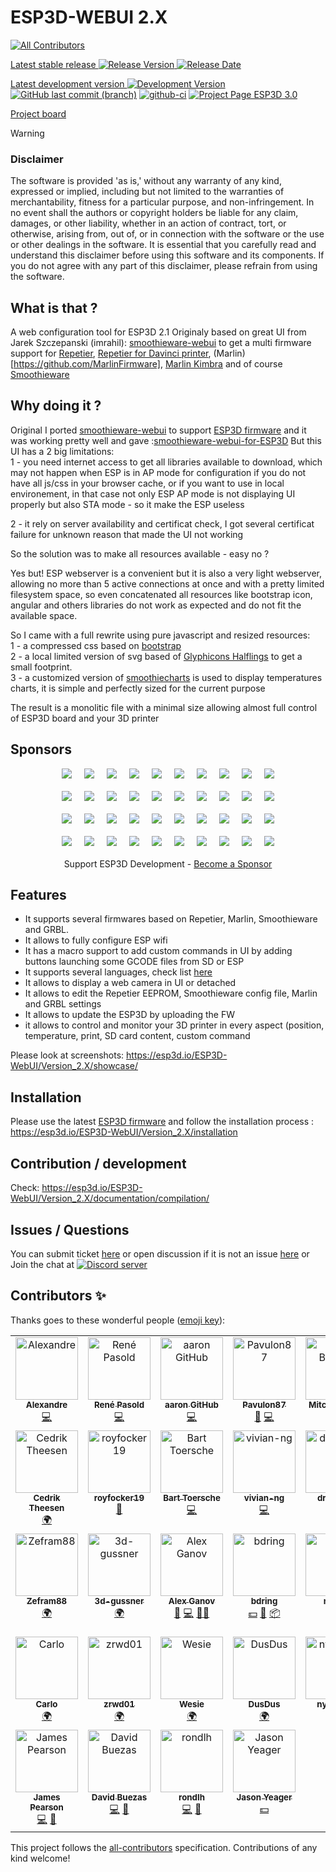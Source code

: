 # ESP3D-WEBUI 2.X
<!-- ALL-CONTRIBUTORS-BADGE:START - Do not remove or modify this section -->
[![All Contributors](https://img.shields.io/badge/all_contributors-32-orange.svg?style=flat-square)](#contributors-)
<!-- ALL-CONTRIBUTORS-BADGE:END -->

[Latest stable release ![Release Version](https://img.shields.io/github/v/release/luc-github/ESP3D-WEBUI?color=green&include_prereleases&style=plastic) ![Release Date](https://img.shields.io/github/release-date/luc-github/ESP3D-WEBUI.svg?style=plastic)](https://github.com/luc-github/ESP3D-WEBUI/releases/latest/)   

[Latest development version ![Development Version](https://img.shields.io/badge/Devt-v3.0-yellow?style=plastic) ![GitHub last commit (branch)](https://img.shields.io/github/last-commit/luc-github/ESP3D-WEBUI/3.0?style=plastic)](https://github.com/luc-github/ESP3D-WEBUI/tree/3.0) [![github-ci](https://github.com/luc-github/ESP3D-WeBUI/workflows/build-ci/badge.svg)](https://github.com/luc-github/ESP3D-WEBUI/actions/workflows/build-ci.yml) [![Project Page ESP3D 3.0](https://img.shields.io/badge/Project%20page-ESP3D%203.0-blue?style=plastic)](https://github.com/users/luc-github/projects/1/views/1)    
 
[Project board](https://github.com/users/luc-github/projects/1/views/1)

> [!WARNING]
>### Disclaimer
> The software is provided 'as is,' without any warranty of any kind, expressed or implied, including but not limited to the warranties of merchantability, fitness for a particular purpose, and non-infringement. In no event shall the authors or copyright holders be liable for any claim, damages, or other liability, whether in an action of contract, tort, or otherwise, arising from, out of, or in connection with the software or the use or other dealings in the software.
>It is essential that you carefully read and understand this disclaimer before using this software and its components. If you do not agree with any part of this disclaimer, please refrain from using the software.  

## What is that ?
A web configuration tool for ESP3D 2.1
Originaly based on great UI from Jarek Szczepanski (imrahil): [smoothieware-webui](http://imrahil.github.io/smoothieware-webui/) to get a multi firmware support for [Repetier](https://github.com/repetier/Repetier-Firmware), [Repetier for Davinci printer](https://github.com/luc-github/Repetier-Firmware-0.92), (Marlin)[https://github.com/MarlinFirmware], [Marlin Kimbra](https://github.com/MagoKimbra/MarlinKimbra) and of course [Smoothieware](https://github.com/Smoothieware/Smoothieware)

## Why doing it ?
Original I ported [smoothieware-webui](http://imrahil.github.io/smoothieware-webui/) to support [ESP3D firmware](https://github.com/luc-github/ESP3D) and it was working pretty well and gave :[smoothieware-webui-for-ESP3D](https://github.com/luc-github/smoothieware-webui-for-ESP3D) 
But this UI has a 2 big limitations:    
1 - you need internet access to get all libraries available to download, which may not happen when ESP is in AP mode for configuration if you do not have all js/css in your browser cache, or if you want to use in local environement, in that case not only ESP AP mode is not displaying UI properly but also STA mode - so it make the ESP useless

2 - it rely on server availability and certificat check, I got several certificat failure for unknown reason that made the UI not working

So the solution was to make all resources available - easy no ?

Yes but!  ESP webserver is a convenient but it is also a very light webserver, allowing no more than 5 active connections at once and with a pretty limited filesystem space, so even concatenated all resources like bootstrap icon, angular and others libraries do not work as expected and do not fit the available space.

So I came with a full rewrite using pure javascript and resized resources:    
1 - a compressed css based on [bootstrap](http://getbootstrap.com/css/)   
2 - a local limited version of svg based of [Glyphicons Halflings](http://glyphicons.com/) to get a small footprint.    
3 - a customized version of [smoothiecharts](http://smoothiecharts.org/) is used to display temperatures charts, it is simple and perfectly sized for the current purpose   

The result is a monolitic file with a minimal size allowing almost full control of ESP3D board and your 3D printer

## Sponsors 
<div align="center">
   <div style="display:flex; flex-wrap:wrap; gap:20px; justify-content:center; margin-bottom:20px">
       <a href="https://luc-github.github.io/sponsors/esp3d-webui/diamond-0.html" target="_blank" rel="noopener noreferrer"><img src="https://luc-github.github.io/sponsors/esp3d-webui/diamond-0.svg" style="max-width:400px; width:auto; height:auto"></a>
       <a href="https://luc-github.github.io/sponsors/esp3d-webui/diamond-1.html" target="_blank" rel="noopener noreferrer"><img src="https://luc-github.github.io/sponsors/esp3d-webui/diamond-1.svg" style="max-width:400px; width:auto; height:auto"></a>
       <a href="https://luc-github.github.io/sponsors/esp3d-webui/diamond-2.html" target="_blank" rel="noopener noreferrer"><img src="https://luc-github.github.io/sponsors/esp3d-webui/diamond-2.svg" style="max-width:400px; width:auto; height:auto"></a>
       <a href="https://luc-github.github.io/sponsors/esp3d-webui/diamond-3.html" target="_blank" rel="noopener noreferrer"><img src="https://luc-github.github.io/sponsors/esp3d-webui/diamond-3.svg" style="max-width:400px; width:auto; height:auto"></a>
       <a href="https://luc-github.github.io/sponsors/esp3d-webui/diamond-4.html" target="_blank" rel="noopener noreferrer"><img src="https://luc-github.github.io/sponsors/esp3d-webui/diamond-4.svg" style="max-width:400px; width:auto; height:auto"></a>
       <a href="https://luc-github.github.io/sponsors/esp3d-webui/diamond-5.html" target="_blank" rel="noopener noreferrer"><img src="https://luc-github.github.io/sponsors/esp3d-webui/diamond-5.svg" style="max-width:400px; width:auto; height:auto"></a>
       <a href="https://luc-github.github.io/sponsors/esp3d-webui/diamond-6.html" target="_blank" rel="noopener noreferrer"><img src="https://luc-github.github.io/sponsors/esp3d-webui/diamond-6.svg" style="max-width:400px; width:auto; height:auto"></a>
       <a href="https://luc-github.github.io/sponsors/esp3d-webui/diamond-7.html" target="_blank" rel="noopener noreferrer"><img src="https://luc-github.github.io/sponsors/esp3d-webui/diamond-7.svg" style="max-width:400px; width:auto; height:auto"></a>
       <a href="https://luc-github.github.io/sponsors/esp3d-webui/diamond-8.html" target="_blank" rel="noopener noreferrer"><img src="https://luc-github.github.io/sponsors/esp3d-webui/diamond-8.svg" style="max-width:400px; width:auto; height:auto"></a>
       <a href="https://luc-github.github.io/sponsors/esp3d-webui/diamond-9.html" target="_blank" rel="noopener noreferrer"><img src="https://luc-github.github.io/sponsors/esp3d-webui/diamond-9.svg" style="max-width:400px; width:auto; height:auto"></a>
   </div>
   <div style="display:flex; flex-wrap:wrap; gap:20px; justify-content:center; margin-bottom:20px">
       <a href="https://luc-github.github.io/sponsors/esp3d-webui/platinum-0.html" target="_blank" rel="noopener noreferrer"><img src="https://luc-github.github.io/sponsors/esp3d-webui/platinum-0.svg" style="max-width:400px; width:auto; height:auto"></a>
       <a href="https://luc-github.github.io/sponsors/esp3d-webui/platinum-1.html" target="_blank" rel="noopener noreferrer"><img src="https://luc-github.github.io/sponsors/esp3d-webui/platinum-1.svg" style="max-width:400px; width:auto; height:auto"></a>
       <a href="https://luc-github.github.io/sponsors/esp3d-webui/platinum-2.html" target="_blank" rel="noopener noreferrer"><img src="https://luc-github.github.io/sponsors/esp3d-webui/platinum-2.svg" style="max-width:400px; width:auto; height:auto"></a>
       <a href="https://luc-github.github.io/sponsors/esp3d-webui/platinum-3.html" target="_blank" rel="noopener noreferrer"><img src="https://luc-github.github.io/sponsors/esp3d-webui/platinum-3.svg" style="max-width:400px; width:auto; height:auto"></a>
       <a href="https://luc-github.github.io/sponsors/esp3d-webui/platinum-4.html" target="_blank" rel="noopener noreferrer"><img src="https://luc-github.github.io/sponsors/esp3d-webui/platinum-4.svg" style="max-width:400px; width:auto; height:auto"></a>
       <a href="https://luc-github.github.io/sponsors/esp3d-webui/platinum-5.html" target="_blank" rel="noopener noreferrer"><img src="https://luc-github.github.io/sponsors/esp3d-webui/platinum-5.svg" style="max-width:400px; width:auto; height:auto"></a>
       <a href="https://luc-github.github.io/sponsors/esp3d-webui/platinum-6.html" target="_blank" rel="noopener noreferrer"><img src="https://luc-github.github.io/sponsors/esp3d-webui/platinum-6.svg" style="max-width:400px; width:auto; height:auto"></a>
       <a href="https://luc-github.github.io/sponsors/esp3d-webui/platinum-7.html" target="_blank" rel="noopener noreferrer"><img src="https://luc-github.github.io/sponsors/esp3d-webui/platinum-7.svg" style="max-width:400px; width:auto; height:auto"></a>
       <a href="https://luc-github.github.io/sponsors/esp3d-webui/platinum-8.html" target="_blank" rel="noopener noreferrer"><img src="https://luc-github.github.io/sponsors/esp3d-webui/platinum-8.svg" style="max-width:400px; width:auto; height:auto"></a>
       <a href="https://luc-github.github.io/sponsors/esp3d-webui/platinum-9.html" target="_blank" rel="noopener noreferrer"><img src="https://luc-github.github.io/sponsors/esp3d-webui/platinum-9.svg" style="max-width:400px; width:auto; height:auto"></a>
   </div>
   <div style="display:flex; flex-wrap:wrap; gap:20px; justify-content:center; margin-bottom:20px">
       <a href="https://luc-github.github.io/sponsors/esp3d-webui/gold-0.html" target="_blank" rel="noopener noreferrer"><img src="https://luc-github.github.io/sponsors/esp3d-webui/gold-0.svg" style="max-width:400px; width:auto; height:auto"></a>
       <a href="https://luc-github.github.io/sponsors/esp3d-webui/gold-1.html" target="_blank" rel="noopener noreferrer"><img src="https://luc-github.github.io/sponsors/esp3d-webui/gold-1.svg" style="max-width:400px; width:auto; height:auto"></a>
       <a href="https://luc-github.github.io/sponsors/esp3d-webui/gold-2.html" target="_blank" rel="noopener noreferrer"><img src="https://luc-github.github.io/sponsors/esp3d-webui/gold-2.svg" style="max-width:400px; width:auto; height:auto"></a>
       <a href="https://luc-github.github.io/sponsors/esp3d-webui/gold-3.html" target="_blank" rel="noopener noreferrer"><img src="https://luc-github.github.io/sponsors/esp3d-webui/gold-3.svg" style="max-width:400px; width:auto; height:auto"></a>
       <a href="https://luc-github.github.io/sponsors/esp3d-webui/gold-4.html" target="_blank" rel="noopener noreferrer"><img src="https://luc-github.github.io/sponsors/esp3d-webui/gold-4.svg" style="max-width:400px; width:auto; height:auto"></a>
       <a href="https://luc-github.github.io/sponsors/esp3d-webui/gold-5.html" target="_blank" rel="noopener noreferrer"><img src="https://luc-github.github.io/sponsors/esp3d-webui/gold-5.svg" style="max-width:400px; width:auto; height:auto"></a>
       <a href="https://luc-github.github.io/sponsors/esp3d-webui/gold-6.html" target="_blank" rel="noopener noreferrer"><img src="https://luc-github.github.io/sponsors/esp3d-webui/gold-6.svg" style="max-width:400px; width:auto; height:auto"></a>
       <a href="https://luc-github.github.io/sponsors/esp3d-webui/gold-7.html" target="_blank" rel="noopener noreferrer"><img src="https://luc-github.github.io/sponsors/esp3d-webui/gold-7.svg" style="max-width:400px; width:auto; height:auto"></a>
       <a href="https://luc-github.github.io/sponsors/esp3d-webui/gold-8.html" target="_blank" rel="noopener noreferrer"><img src="https://luc-github.github.io/sponsors/esp3d-webui/gold-8.svg" style="max-width:400px; width:auto; height:auto"></a>
       <a href="https://luc-github.github.io/sponsors/esp3d-webui/gold-9.html" target="_blank" rel="noopener noreferrer"><img src="https://luc-github.github.io/sponsors/esp3d-webui/gold-9.svg" style="max-width:400px; width:auto; height:auto"></a>
   </div>
   <div style="display:flex; flex-wrap:wrap; gap:20px; justify-content:center; margin-bottom:20px">
       <a href="https://luc-github.github.io/sponsors/esp3d-webui/silver-0.html" target="_blank" rel="noopener noreferrer"><img src="https://luc-github.github.io/sponsors/esp3d-webui/silver-0.svg" style="max-width:400px; width:auto; height:auto"></a>
       <a href="https://luc-github.github.io/sponsors/esp3d-webui/silver-1.html" target="_blank" rel="noopener noreferrer"><img src="https://luc-github.github.io/sponsors/esp3d-webui/silver-1.svg" style="max-width:400px; width:auto; height:auto"></a>
       <a href="https://luc-github.github.io/sponsors/esp3d-webui/silver-2.html" target="_blank" rel="noopener noreferrer"><img src="https://luc-github.github.io/sponsors/esp3d-webui/silver-2.svg" style="max-width:400px; width:auto; height:auto"></a>
       <a href="https://luc-github.github.io/sponsors/esp3d-webui/silver-3.html" target="_blank" rel="noopener noreferrer"><img src="https://luc-github.github.io/sponsors/esp3d-webui/silver-3.svg" style="max-width:400px; width:auto; height:auto"></a>
       <a href="https://luc-github.github.io/sponsors/esp3d-webui/silver-4.html" target="_blank" rel="noopener noreferrer"><img src="https://luc-github.github.io/sponsors/esp3d-webui/silver-4.svg" style="max-width:400px; width:auto; height:auto"></a>
       <a href="https://luc-github.github.io/sponsors/esp3d-webui/silver-5.html" target="_blank" rel="noopener noreferrer"><img src="https://luc-github.github.io/sponsors/esp3d-webui/silver-5.svg" style="max-width:400px; width:auto; height:auto"></a>
       <a href="https://luc-github.github.io/sponsors/esp3d-webui/silver-6.html" target="_blank" rel="noopener noreferrer"><img src="https://luc-github.github.io/sponsors/esp3d-webui/silver-6.svg" style="max-width:400px; width:auto; height:auto"></a>
       <a href="https://luc-github.github.io/sponsors/esp3d-webui/silver-7.html" target="_blank" rel="noopener noreferrer"><img src="https://luc-github.github.io/sponsors/esp3d-webui/silver-7.svg" style="max-width:400px; width:auto; height:auto"></a>
       <a href="https://luc-github.github.io/sponsors/esp3d-webui/silver-8.html" target="_blank" rel="noopener noreferrer"><img src="https://luc-github.github.io/sponsors/esp3d-webui/silver-8.svg" style="max-width:400px; width:auto; height:auto"></a>
       <a href="https://luc-github.github.io/sponsors/esp3d-webui/silver-9.html" target="_blank" rel="noopener noreferrer"><img src="https://luc-github.github.io/sponsors/esp3d-webui/silver-9.svg" style="max-width:400px; width:auto; height:auto"></a>
   </div>
   Support ESP3D Development - <a href="https://esp3d.io/sponsors" target="_blank" rel="noopener noreferrer">Become a Sponsor</a>
</div>

## Features
- It supports several firmwares based on Repetier, Marlin, Smoothieware and GRBL.
- It allows to fully configure ESP wifi
- It has a macro support to add custom commands in UI by adding buttons launching some GCODE files from SD or ESP 
- It supports several languages, check list [here](https://github.com/luc-github/ESP3D-WEBUI/wiki/Translation-support)
- It allows to display a web camera in UI or detached
- It allows to edit the Repetier EEPROM, Smoothieware config file, Marlin and GRBL settings
- It allows to update the ESP3D by uploading the FW
- it allows to control and monitor your 3D printer in every aspect (position, temperature, print, SD card content, custom command

Please look at screenshots: https://esp3d.io/ESP3D-WebUI/Version_2.X/showcase/

## Installation
Please use the latest [ESP3D firmware](https://github.com/luc-github/ESP3D/tree/2.1.x) and follow the installation process : https://esp3d.io/ESP3D-WebUI/Version_2.X/installation

## Contribution / development
Check: https://esp3d.io/ESP3D-WebUI/Version_2.X/documentation/compilation/

## Issues / Questions
You can submit ticket [here](https://github.com/luc-github/ESP3D-WEBUI/issues) or open discussion if it is not an issue [here](https://github.com/luc-github/ESP3D-WEBUI/discussions) or Join the chat at [![Discord server](https://img.shields.io/discord/752822148795596940?color=blue&label=discord&logo=discord)](https://discord.gg/Z4ujTwE)   

## Contributors ✨

Thanks goes to these wonderful people ([emoji key](https://allcontributors.org/docs/en/emoji-key)):

<!-- ALL-CONTRIBUTORS-LIST:START - Do not remove or modify this section -->
<!-- prettier-ignore-start -->
<!-- markdownlint-disable -->
<table>
  <tbody>
    <tr>
      <td align="center" valign="top" width="14.28%"><a href="https://github.com/alxblog"><img src="https://avatars.githubusercontent.com/u/3979539?v=4?s=100" width="100px;" alt=" Alexandre "/><br /><sub><b> Alexandre </b></sub></a><br /><a href="https://github.com/luc-github/ESP3D-WEBUI/commits?author=alxblog" title="Code">💻</a></td>
      <td align="center" valign="top" width="14.28%"><a href="https://github.com/MonoAnji"><img src="https://avatars.githubusercontent.com/u/16881074?v=4?s=100" width="100px;" alt="René Pasold"/><br /><sub><b>René Pasold</b></sub></a><br /><a href="https://github.com/luc-github/ESP3D-WEBUI/commits?author=MonoAnji" title="Code">💻</a></td>
      <td align="center" valign="top" width="14.28%"><a href="https://github.com/aaronse"><img src="https://avatars.githubusercontent.com/u/16479976?v=4?s=100" width="100px;" alt="aaron GitHub"/><br /><sub><b>aaron GitHub</b></sub></a><br /><a href="https://github.com/luc-github/ESP3D-WEBUI/commits?author=aaronse" title="Code">💻</a></td>
      <td align="center" valign="top" width="14.28%"><a href="https://github.com/Pavulon87"><img src="https://avatars.githubusercontent.com/u/23641103?v=4?s=100" width="100px;" alt="Pavulon87"/><br /><sub><b>Pavulon87</b></sub></a><br /><a href="https://github.com/luc-github/ESP3D-WEBUI/issues?q=author%3APavulon87" title="Bug reports">🐛</a> <a href="https://github.com/luc-github/ESP3D-WEBUI/commits?author=Pavulon87" title="Code">💻</a></td>
      <td align="center" valign="top" width="14.28%"><a href="https://honuputters.com"><img src="https://avatars.githubusercontent.com/u/4861133?v=4?s=100" width="100px;" alt="Mitch Bradley"/><br /><sub><b>Mitch Bradley</b></sub></a><br /><a href="#ideas-MitchBradley" title="Ideas, Planning, & Feedback">🤔</a> <a href="https://github.com/luc-github/ESP3D-WEBUI/commits?author=MitchBradley" title="Code">💻</a></td>
      <td align="center" valign="top" width="14.28%"><a href="https://www.facebook.com/Patricecotemusique/"><img src="https://avatars.githubusercontent.com/u/29361809?v=4?s=100" width="100px;" alt="Patrice Côté"/><br /><sub><b>Patrice Côté</b></sub></a><br /><a href="https://github.com/luc-github/ESP3D-WEBUI/commits?author=cotepat" title="Code">💻</a></td>
      <td align="center" valign="top" width="14.28%"><a href="http://engineer2designer.blogspot.com"><img src="https://avatars.githubusercontent.com/u/25747949?v=4?s=100" width="100px;" alt="E2D"/><br /><sub><b>E2D</b></sub></a><br /><a href="#translation-Engineer2Designer" title="Translation">🌍</a></td>
    </tr>
    <tr>
      <td align="center" valign="top" width="14.28%"><a href="http://cedrik-theesen.de"><img src="https://avatars.githubusercontent.com/u/24916321?v=4?s=100" width="100px;" alt="Cedrik Theesen"/><br /><sub><b>Cedrik Theesen</b></sub></a><br /><a href="#translation-duramson" title="Translation">🌍</a></td>
      <td align="center" valign="top" width="14.28%"><a href="https://github.com/royfocker19"><img src="https://avatars.githubusercontent.com/u/39307144?v=4?s=100" width="100px;" alt="royfocker19"/><br /><sub><b>royfocker19</b></sub></a><br /><a href="https://github.com/luc-github/ESP3D-WEBUI/commits?author=royfocker19" title="Documentation">📖</a></td>
      <td align="center" valign="top" width="14.28%"><a href="https://github.com/BToersche"><img src="https://avatars.githubusercontent.com/u/16536432?v=4?s=100" width="100px;" alt="Bart Toersche"/><br /><sub><b>Bart Toersche</b></sub></a><br /><a href="https://github.com/luc-github/ESP3D-WEBUI/commits?author=BToersche" title="Code">💻</a></td>
      <td align="center" valign="top" width="14.28%"><a href="https://github.com/vivian-ng"><img src="https://avatars.githubusercontent.com/u/24537694?v=4?s=100" width="100px;" alt="vivian-ng"/><br /><sub><b>vivian-ng</b></sub></a><br /><a href="https://github.com/luc-github/ESP3D-WEBUI/commits?author=vivian-ng" title="Code">💻</a></td>
      <td align="center" valign="top" width="14.28%"><a href="https://github.com/drzejkopf"><img src="https://avatars.githubusercontent.com/u/41212609?v=4?s=100" width="100px;" alt="drzejkopf"/><br /><sub><b>drzejkopf</b></sub></a><br /><a href="#translation-drzejkopf" title="Translation">🌍</a></td>
      <td align="center" valign="top" width="14.28%"><a href="http://www.gtmax.com.br"><img src="https://avatars.githubusercontent.com/u/6072702?v=4?s=100" width="100px;" alt="Luciano Charles Moda"/><br /><sub><b>Luciano Charles Moda</b></sub></a><br /><a href="#translation-lucmoda" title="Translation">🌍</a></td>
      <td align="center" valign="top" width="14.28%"><a href="https://youprintin3d.de"><img src="https://avatars.githubusercontent.com/u/8026764?v=4?s=100" width="100px;" alt="AxelB"/><br /><sub><b>AxelB</b></sub></a><br /><a href="#translation-leseaw" title="Translation">🌍</a></td>
    </tr>
    <tr>
      <td align="center" valign="top" width="14.28%"><a href="https://github.com/Zefram88"><img src="https://avatars.githubusercontent.com/u/40454706?v=4?s=100" width="100px;" alt="Zefram88"/><br /><sub><b>Zefram88</b></sub></a><br /><a href="#translation-Zefram88" title="Translation">🌍</a></td>
      <td align="center" valign="top" width="14.28%"><a href="https://github.com/3d-gussner"><img src="https://avatars.githubusercontent.com/u/25530011?v=4?s=100" width="100px;" alt="3d-gussner"/><br /><sub><b>3d-gussner</b></sub></a><br /><a href="#translation-3d-gussner" title="Translation">🌍</a></td>
      <td align="center" valign="top" width="14.28%"><a href="http://aganov.github.io"><img src="https://avatars.githubusercontent.com/u/176610?v=4?s=100" width="100px;" alt="Alex Ganov"/><br /><sub><b>Alex Ganov</b></sub></a><br /><a href="#ideas-aganov" title="Ideas, Planning, & Feedback">🤔</a> <a href="https://github.com/luc-github/ESP3D-WEBUI/commits?author=aganov" title="Code">💻</a> <a href="#mentoring-aganov" title="Mentoring">🧑‍🏫</a></td>
      <td align="center" valign="top" width="14.28%"><a href="https://github.com/bdring"><img src="https://avatars.githubusercontent.com/u/189677?v=4?s=100" width="100px;" alt="bdring"/><br /><sub><b>bdring</b></sub></a><br /><a href="#financial-bdring" title="Financial">💵</a> <a href="https://github.com/luc-github/ESP3D-WEBUI/issues?q=author%3Abdring" title="Bug reports">🐛</a> <a href="#platform-bdring" title="Packaging/porting to new platform">📦</a></td>
      <td align="center" valign="top" width="14.28%"><a href="https://github.com/ArturNadolski"><img src="https://avatars.githubusercontent.com/u/20038314?v=4?s=100" width="100px;" alt="n4d01"/><br /><sub><b>n4d01</b></sub></a><br /><a href="#translation-ArturNadolski" title="Translation">🌍</a></td>
      <td align="center" valign="top" width="14.28%"><a href="https://www.civade.com"><img src="https://avatars.githubusercontent.com/u/2135006?v=4?s=100" width="100px;" alt="Jean-Philippe CIVADE"/><br /><sub><b>Jean-Philippe CIVADE</b></sub></a><br /><a href="#translation-ewidance" title="Translation">🌍</a></td>
      <td align="center" valign="top" width="14.28%"><a href="https://github.com/kondorzs"><img src="https://avatars.githubusercontent.com/u/15940476?v=4?s=100" width="100px;" alt="kondorzs"/><br /><sub><b>kondorzs</b></sub></a><br /><a href="#translation-kondorzs" title="Translation">🌍</a></td>
    </tr>
    <tr>
      <td align="center" valign="top" width="14.28%"><a href="https://github.com/onekk"><img src="https://avatars.githubusercontent.com/u/7129964?v=4?s=100" width="100px;" alt="Carlo"/><br /><sub><b>Carlo</b></sub></a><br /><a href="#translation-onekk" title="Translation">🌍</a></td>
      <td align="center" valign="top" width="14.28%"><a href="https://github.com/zrwd01"><img src="https://avatars.githubusercontent.com/u/33946060?v=4?s=100" width="100px;" alt="zrwd01"/><br /><sub><b>zrwd01</b></sub></a><br /><a href="#translation-zrwd01" title="Translation">🌍</a></td>
      <td align="center" valign="top" width="14.28%"><a href="https://github.com/Wesie"><img src="https://avatars.githubusercontent.com/u/9315139?v=4?s=100" width="100px;" alt="Wesie"/><br /><sub><b>Wesie</b></sub></a><br /><a href="#translation-Wesie" title="Translation">🌍</a></td>
      <td align="center" valign="top" width="14.28%"><a href="https://github.com/DusDus"><img src="https://avatars.githubusercontent.com/u/69902032?v=4?s=100" width="100px;" alt="DusDus"/><br /><sub><b>DusDus</b></sub></a><br /><a href="#translation-DusDus" title="Translation">🌍</a></td>
      <td align="center" valign="top" width="14.28%"><a href="https://github.com/nyarurato"><img src="https://avatars.githubusercontent.com/u/8384007?v=4?s=100" width="100px;" alt="nyarurato"/><br /><sub><b>nyarurato</b></sub></a><br /><a href="#translation-nyarurato" title="Translation">🌍</a></td>
      <td align="center" valign="top" width="14.28%"><a href="https://github.com/terjeio"><img src="https://avatars.githubusercontent.com/u/20260062?v=4?s=100" width="100px;" alt="Terje Io"/><br /><sub><b>Terje Io</b></sub></a><br /><a href="#ideas-terjeio" title="Ideas, Planning, & Feedback">🤔</a> <a href="https://github.com/luc-github/ESP3D-WEBUI/commits?author=terjeio" title="Code">💻</a> <a href="#translation-terjeio" title="Translation">🌍</a></td>
      <td align="center" valign="top" width="14.28%"><a href="https://www.v1engineering.com/"><img src="https://avatars.githubusercontent.com/u/55478432?v=4?s=100" width="100px;" alt="Ryan V1"/><br /><sub><b>Ryan V1</b></sub></a><br /><a href="#financial-V1EngineeringInc" title="Financial">💵</a></td>
    </tr>
    <tr>
      <td align="center" valign="top" width="14.28%"><a href="https://github.com/jamespearson04"><img src="https://avatars.githubusercontent.com/u/26628667?v=4?s=100" width="100px;" alt="James Pearson"/><br /><sub><b>James Pearson</b></sub></a><br /><a href="https://github.com/luc-github/ESP3D-WEBUI/commits?author=jamespearson04" title="Code">💻</a> <a href="#ideas-jamespearson04" title="Ideas, Planning, & Feedback">🤔</a></td>
      <td align="center" valign="top" width="14.28%"><a href="https://github.com/dbuezas"><img src="https://avatars.githubusercontent.com/u/777196?v=4?s=100" width="100px;" alt="David Buezas"/><br /><sub><b>David Buezas</b></sub></a><br /><a href="https://github.com/luc-github/ESP3D-WEBUI/commits?author=dbuezas" title="Code">💻</a> <a href="https://github.com/luc-github/ESP3D-WEBUI/issues?q=author%3Adbuezas" title="Bug reports">🐛</a></td>
      <td align="center" valign="top" width="14.28%"><a href="https://github.com/rondlh"><img src="https://avatars.githubusercontent.com/u/77279634?v=4?s=100" width="100px;" alt="rondlh"/><br /><sub><b>rondlh</b></sub></a><br /><a href="https://github.com/luc-github/ESP3D-WEBUI/commits?author=rondlh" title="Code">💻</a> <a href="https://github.com/luc-github/ESP3D-WEBUI/pulls?q=is%3Apr+reviewed-by%3Arondlh" title="Reviewed Pull Requests">👀</a></td>
      <td align="center" valign="top" width="14.28%"><a href="https://github.com/jeyeager65"><img src="https://avatars.githubusercontent.com/u/28162926?v=4?s=100" width="100px;" alt="Jason Yeager"/><br /><sub><b>Jason Yeager</b></sub></a><br /><a href="#financial-jeyeager65" title="Financial">💵</a></td>
    </tr>
  </tbody>
</table>

<!-- markdownlint-restore -->
<!-- prettier-ignore-end -->

<!-- ALL-CONTRIBUTORS-LIST:END -->

This project follows the [all-contributors](https://github.com/all-contributors/all-contributors) specification. Contributions of any kind welcome!
